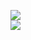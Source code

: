 [![](https://img.shields.io/badge/Made%20With-Github%20Spray-lightgrey.svg?style=for-the-badge&logo=github)](https://github.com/Annihil/github-spray#961)  
[![](https://i.imgur.com/2DrTn0Z.gif)](https://github.com/Annihil/github-spray)